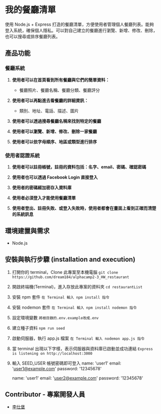 # 我的餐廳清單
使用 Node.js + Express 打造的餐廳清單，方便使用者管理個人餐廳列表。能夠登入系統，確保個人隱私。可以對自己建立的餐廳進行瀏覽、新增、修改、刪除，也可以搜尋或排序餐廳列表。

## 產品功能
### 餐廳系統
1. **使用者可以在首頁看到所有餐廳與它們的簡單資料：**
    - 餐廳照片、餐廳名稱、餐廳分類、餐廳評分
2. **使用者可以再點進去看餐廳的詳細資訊：**
    - 類別、地址、電話、描述、圖片
3. **使用者可以透過搜尋餐廳名稱來找到特定的餐廳**

4. **使用者可以瀏覽、新增、修改、刪除一家餐廳**

5. **使用者可以依字母順序、地區或類型進行排序**

### 使用者認證系統
1. **使用者可以註冊帳號，註冊的資料包括：名字、email、密碼、確認密碼**
2. **使用者也可以透過 Facebook Login 直接登入**

3. **使用者的密碼經加密存入資料庫**

4. **使用者必須登入才能使用餐廳清單**

5. **使用者登出、註冊失敗、或登入失敗時，使用者都會在畫面上看到正確而清楚的系統訊息**

## 環境建置與需求
*   Node.js

## 安裝與執行步驟 (installation and execution)
1. 打開你的 terminal，Clone 此專案至本機電腦
`git clone https://github.com/dream184/alphacamp2-3_HW_restaurant`
2. 開啟終端機(Terminal)，進入存放此專案的資料夾
`cd restaurantList`
3. 安裝 npm 套件
`在 Terminal 輸入 npm install 指令`
4. 安裝 nodemon 套件
`在 Terminal 輸入 npm install nodemon 指令`
5. 設定環境變數
`將根目錄的.env.example改成.env`
6. 建立種子資料
`npm run seed`
7. 啟動伺服器，執行 app.js 檔案
`在 Terminal 輸入 nodemon app.js 指令`
8. 當 terminal 出現以下字樣，表示伺服器與資料庫已啟動並成功連結
`Express is listening on http://localhost:3000`
9. 輸入 SEED_USER 帳號密碼即可登入
    name: 'user1'
    email: 'user1@example.com'
    password: '12345678'

    name: 'user1'
    email: 'user2@example.com'
    password: '12345678'

## Contributor - 專案開發人員
* [李仕堡](https://github.com/dream184)
